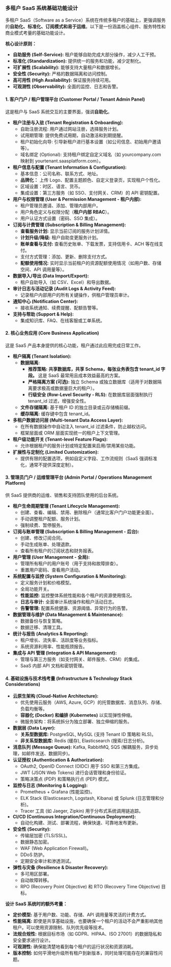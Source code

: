 ### **多租户 SaaS 系统基础功能设计**

多租户 SaaS（Software as a Service）系统在传统多租户的基础上，更强调服务的**自助化、标准化、订阅模式和易于运维**。以下是一份涵盖核心组件、服务特性和商业模式考量的基础功能设计。

**核心设计原则：**

* **自助服务 (Self-Service):** 租户能够自助完成大部分操作，减少人工干预。  
* **标准化 (Standardization):** 提供统一的服务和功能，减少定制化。  
* **可扩展性 (Scalability):** 能够支持大量租户和数据增长。  
* **安全性 (Security):** 严格的数据隔离和访问控制。  
* **高可用性 (High Availability):** 保证服务持续可用。  
* **可观测性 (Observability):** 全面的监控、日志和告警。

#### **1\. 客户门户 / 租户管理平台 (Customer Portal / Tenant Admin Panel)**

这是租户与 SaaS 系统交互的主要界面，强调**自助化**。

* **租户注册与入驻 (Tenant Registration & Onboarding):**  
  * 自助注册流程: 用户通过网站注册，选择服务计划。  
  * 试用期管理: 提供免费试用期，自动激活和到期提醒。  
  * 租户初始化向导: 引导新租户进行基本设置（如公司信息、初始用户邀请等）。  
  * 域名绑定 (Optional): 支持租户绑定自定义域名（如 yourcompany.com 映射到 yourtenant.saasplatform.com）。  
* **租户信息与配置 (Tenant Information & Configuration):**  
  * 基本信息：公司名称、联系方式、地址。  
  * **品牌化：** 上传 Logo、配置主题颜色、自定义登录页，实现租户个性化。  
  * 区域设置：时区、语言、货币。  
  * 集成设置：第三方服务（如 SSO、支付网关、CRM）的 API 密钥配置。  
* **用户与权限管理 (User & Permission Management \- 租户内部):**  
  * 租户管理员邀请、添加、管理内部用户。  
  * 用户角色定义与权限分配（**租户内部 RBAC**）。  
  * 用户认证方式设置（密码、SSO 集成）。  
* **订阅与计费管理 (Subscription & Billing Management):**  
  * **查看服务计划:** 显示当前订阅的服务计划详情。  
  * **计划升级/降级:** 租户自助变更服务计划。  
  * **账单查看与支付:** 查看历史账单、下载发票，支持信用卡、ACH 等在线支付。  
  * 支付方式管理：添加、更新、删除支付方式。  
  * **配额使用情况:** 实时显示当前租户的资源配额使用情况（如用户数、存储空间、API 调用量等）。  
* **数据导入/导出 (Data Import/Export):**  
  * 租户自助导入（如 CSV、Excel）和导出数据。  
* **审计日志与活动记录 (Audit Logs & Activity Feed):**  
  * 记录租户内部用户的所有关键操作，供租户管理员审计。  
* **通知中心 (Notification Center):**  
  * 接收系统通知、续费提醒、配额告警等。  
* **支持与帮助 (Support & Help):**  
  * 集成知识库、FAQ、在线客服或工单系统。

#### **2\. 核心业务应用 (Core Business Application)**

这是 SaaS 产品本身提供的核心功能，租户通过此应用完成日常工作。

* **租户隔离 (Tenant Isolation):**  
  * **数据隔离:**  
    * **推荐策略:** **共享数据库，共享 Schema，每张业务表包含 tenant\_id 字段。** 这是 SaaS 最常用且成本效益最高的方案。  
    * **严格隔离方案 (可选):** 独立 Schema 或独立数据库（适用于对数据隔离要求极高或数据量巨大的租户）。  
    * **行级安全 (Row-Level Security \- RLS):** 在数据库层面强制执行 tenant\_id 过滤，增强安全性。  
  * **文件存储隔离:** 基于租户 ID 的独立目录或云存储桶前缀。  
  * **缓存隔离:** 缓存键中包含 tenant\_id。  
* **多租户数据访问层 (Multi-tenant Data Access Layer):**  
  * 在所有数据操作中自动注入 tenant\_id 过滤条件，防止越权访问。  
  * 框架层面或 ORM 层面实现统一的租户上下文管理。  
* **租户级功能开关 (Tenant-level Feature Flags):**  
  * 允许根据租户的服务计划或特定配置来启用/禁用某些功能。  
* **扩展性与定制化 (Limited Customization):**  
  * 提供有限的配置选项，例如自定义字段、工作流规则（SaaS 强调标准化，通常不提供深度定制）。

#### **3\. 管理员门户 / 运维管理平台 (Admin Portal / Operations Management Platform)**

供 SaaS 提供商的运维、销售和支持团队使用的后台系统。

* **租户生命周期管理 (Tenant Lifecycle Management):**  
  * 创建、查看、编辑、禁用、删除租户（通常比客户门户功能更全面）。  
  * 手动调整租户配额、服务计划。  
  * 强制续费、暂停服务。  
* **订阅与账单管理 (Subscription & Billing Management \- 后台):**  
  * 创建、修改订阅合同。  
  * 手动生成账单、处理退款。  
  * 查看所有租户的订阅状态和财务报表。  
* **用户管理 (User Management \- 全局):**  
  * 管理所有租户的用户账号（用于支持和故障排查）。  
  * 重置用户密码、查看用户活动。  
* **系统配置与监控 (System Configuration & Monitoring):**  
  * 定义服务计划和价格模型。  
  * 全局功能开关。  
  * **性能监控:** 监控整体系统性能和各个租户的资源使用情况。  
  * **日志与审计:** 全面审计系统操作和租户活动日志。  
  * **告警管理:** 配置系统健康、资源阈值、异常行为的告警。  
* **数据管理与维护 (Data Management & Maintenance):**  
  * 数据备份与恢复策略。  
  * 数据迁移、清理工具。  
* **统计与报告 (Analytics & Reporting):**  
  * 租户增长、流失率、活跃度等业务指标。  
  * 系统资源利用率、性能瓶颈报告。  
* **集成与 API 管理 (Integration & API Management):**  
  * 管理与第三方服务（如支付网关、邮件服务、CRM）的集成。  
  * SaaS 内部 API 文档和密钥管理。

#### **4\. 基础设施与技术栈考量 (Infrastructure & Technology Stack Considerations)**

* **云原生架构 (Cloud-Native Architecture):**  
  * 优先使用云服务（AWS, Azure, GCP）的托管数据库、消息队列、存储、负载均衡等。  
  * **容器化 (Docker) 和编排 (Kubernetes)** 以实现弹性伸缩。  
  * 微服务架构：将系统拆分为独立部署、独立伸缩的服务。  
* **数据层 (Data Layer):**  
  * **关系型数据库:** PostgreSQL, MySQL (支持 Tenant ID 策略和 RLS)。  
  * **非关系型数据库:** Redis (缓存), Elasticsearch (搜索/日志分析)。  
* **消息队列 (Message Queue):** Kafka, RabbitMQ, SQS (解耦服务，异步处理，如邮件发送、数据同步)。  
* **认证授权 (Authentication & Authorization):**  
  * OAuth2, OpenID Connect (OIDC) 用于 SSO 和第三方集成。  
  * JWT (JSON Web Tokens) 进行会话管理和身份验证。  
  * 策略决策点 (PDP) 和策略执行点 (PEP) 模式。  
* **监控与日志 (Monitoring & Logging):**  
  * Prometheus \+ Grafana (性能监控)。  
  * ELK Stack (Elasticsearch, Logstash, Kibana) 或 Splunk (日志管理和分析)。  
  * Tracer 工具 (如 Jaeger, Zipkin) 用于分布式系统调用链追踪。  
* **CI/CD (Continuous Integration/Continuous Deployment):**  
  * 自动化构建、测试、部署流程，确保快速、可靠地发布更新。  
* **安全性 (Security):**  
  * 传输层加密 (TLS/SSL)。  
  * 数据静态加密。  
  * WAF (Web Application Firewall)。  
  * DDoS 防护。  
  * 定期安全审计和渗透测试。  
* **弹性与灾备 (Resilience & Disaster Recovery):**  
  * 多可用区部署。  
  * 自动故障转移。  
  * RPO (Recovery Point Objective) 和 RTO (Recovery Time Objective) 目标。

**设计 SaaS 系统时的额外考量：**

* **定价模型:** 基于用户数、功能、存储、API 调用量等灵活的计费方式。  
* **性能隔离:** 即使是共享基础设施，也要确保一个租户的活动不会严重影响其他租户。可以使用资源限制、队列优先级等技术。  
* **法规合规性:** 根据目标市场（如 GDPR、HIPAA、ISO 27001）的数据隐私和安全要求进行设计。  
* **可观测性:** 确保能清楚地看到每个租户的运行状况和资源消耗。  
* **版本控制:** 如何平滑地升级所有租户到新版本，同时处理可能存在的兼容性问题。
